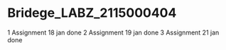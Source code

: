# Bridege_LABZ_2115000404
1 Assignment 18 jan done
2 Assignment 19 jan done
3 Assignment 21 jan done
